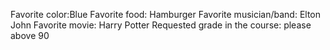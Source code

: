 Favorite color:Blue 
Favorite food: Hamburger
Favorite musician/band: Elton John
Favorite movie: Harry Potter
Requested grade in the course: please above 90 

